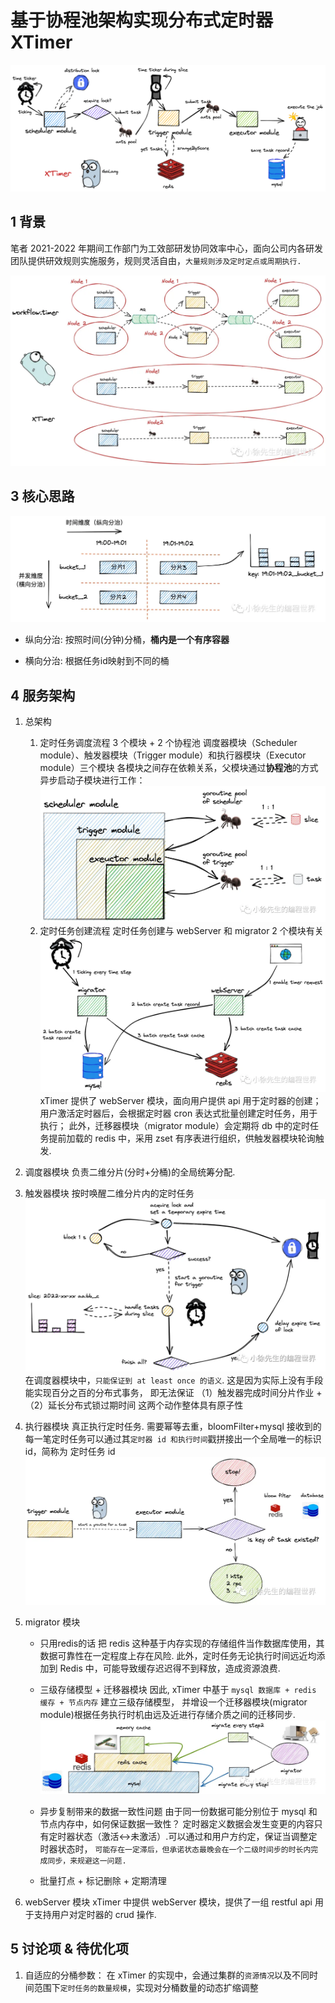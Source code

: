 # 基于协程池架构实现分布式定时器 XTimer

![alt text](common/img/xtimer1.png)

## 1 背景

笔者 2021-2022 年期间工作部门为工效部研发协同效率中心，面向公司内各研发团队提供研效规则实施服务，规则灵活自由，`大量规则涉及定时定点或周期执行.`

![alt text](image.png)

## 3 核心思路

![alt text](image-1.png)

- 纵向分治: 按照时间(分钟)分桶，**桶内是一个有序容器**

- 横向分治: 根据任务id映射到不同的桶

## 4 服务架构

1. 总架构
   1. 定时任务调度流程
      3 个模块 + 2 个协程池
      调度器模块（Scheduler module）、触发器模块（Trigger module）和执行器模块（Executor module）三个模块
      各模块之间存在依赖关系，父模块通过**协程池**的方式异步启动子模块进行工作：
      ![alt text](image-2.png)
   2. 定时任务创建流程
      定时任务创建与 webServer 和 migrator 2 个模块有关
      ![alt text](image-3.png)
      xTimer 提供了 webServer 模块，面向用户提供 api 用于定时器的创建；
      用户激活定时器后，会根据定时器 cron 表达式批量创建定时任务，用于执行；
      此外，迁移器模块（migrator module）会定期将 db 中的定时任务提前加载的 redis 中，采用 zset 有序表进行组织，供触发器模块轮询触发.
2. 调度器模块
   负责二维分片(分时+分桶)的全局统筹分配.
3. 触发器模块
   按时唤醒二维分片内的定时任务
   ![alt text](image-4.png)
   在调度器模块中，`只能保证到 at least once 的语义`. 这是因为实际上没有手段能实现百分之百的分布式事务，
   即无法保证 （1）触发器完成时间分片作业 + （2）延长分布式锁过期时间 这两个动作整体具有原子性
4. 执行器模块
   真正执行定时任务.
   需要幂等去重，bloomFilter+mysql
   接收到的每一笔定时任务可以通过其`定时器 id 和执行时间`戳拼接出一个全局唯一的标识 id，简称为 定时任务 id
   ![alt text](image-5.png)
5. migrator 模块

   - 只用redis的话
     把 redis 这种基于内存实现的存储组件当作数据库使用，其数据可靠性在一定程度上存在风险.
     此外，定时任务无论执行时间远近均添加到 Redis 中，可能导致缓存迟迟得不到释放，造成资源浪费.
   - 三级存储模型 + 迁移器模块
     因此, xTimer 中基于 `mysql 数据库 + redis 缓存 + 节点内存` 建立三级存储模型，
     并增设一个迁移器模块(migrator module)根据任务执行时机由远及近进行存储介质之间的迁移同步.
     ![alt text](image-6.png)

   - 异步复制带来的数据一致性问题
     由于同一份数据可能分别位于 mysql 和节点内存中，如何保证数据一致性？
     定时器定义数据会发生变更的内容只有定时器状态（激活<->未激活）.可以通过和用户方约定，保证当调整定时器状态时，
     `可能存在一定滞后，但承诺状态最晚会在一个二级时间步的时长内完成同步，来规避这一问题.`
   - 批量打点 + 标记删除 + 定期清理

6. webServer 模块
   xTimer 中提供 webServer 模块，提供了一组 restful api 用于支持用户对定时器的 crud 操作.

## 5 讨论项 & 待优化项

1. 自适应的分桶参数：
   在 xTimer 的实现中，会通过集群的`资源情况`以及不同时间范围下`定时任务的数量规模`，实现对分桶数量的动态扩缩调整

